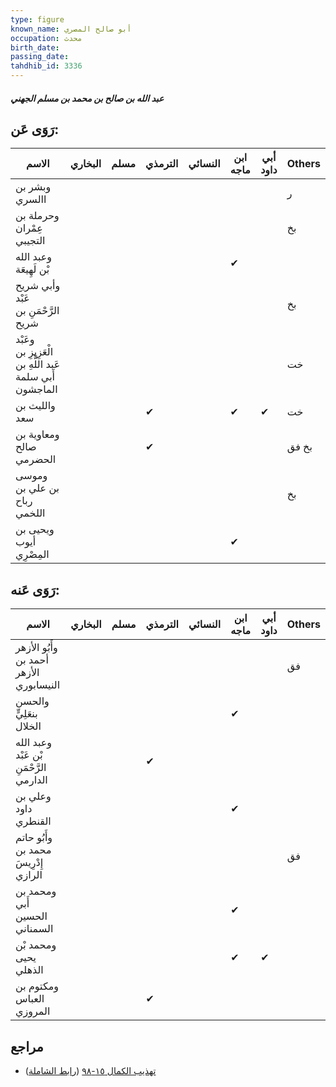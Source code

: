 ```yaml
---
type: figure
known_name: أبو صالح المصري
occupation: محدث
birth_date:
passing_date:
tahdhib_id: 3336
---
```

##### عبد الله بن صالح بن محمد بن مسلم الجهني

## رَوَى عَن:
| الاسم                                                   | البخاري | مسلم | الترمذي | النسائي | ابن ماجه | أبي داود | Others |
| ------------------------------------------------------- | ------- | ---- | ------- | ------- | -------- | -------- | ------ |
| وبشر بن االسري                                          |         |      |         |         |          |          | ر      |
| وحرملة بن عِمْران التجيبي                               |         |      |         |         |          |          | بخ     |
| وعبد الله بْن لَهِيعَة                                  |         |      |         |         | ✔        |          |        |
| وأبي شريح عَبْد الرَّحْمَنِ بن شريح                     |         |      |         |         |          |          | بخ     |
| وعَبْد الْعَزِيزِ بن عَبد اللَّهِ بن أَبي سلمة الماجشون |         |      |         |         |          |          | خت     |
| والليث بن سعد                                           |         |      | ✔       |         | ✔        | ✔        | خت     |
| ومعاوية بن صالح الحضرمي                                 |         |      | ✔       |         |          |          | بخ فق  |
| وموسى بن علي بن رباح اللخمي                             |         |      |         |         |          |          | بخ     |
| ويحيى بن أيوب المِصْرِي                                 |         |      |         |         | ✔        |          |        |
## رَوَى عَنه:
| الاسم                                   | البخاري | مسلم | الترمذي | النسائي | ابن ماجه | أبي داود | Others |
| --------------------------------------- | ------- | ---- | ------- | ------- | -------- | -------- | ------ |
| وأَبُو الأزهر أحمد بن الأزهر النيسابوري |         |      |         |         |          |          | فق     |
| والحسن بنعَلِيٍّ الخلال                 |         |      |         |         | ✔        |          |        |
| وعبد الله بْن عَبْد الرَّحْمَنِ الدارمي |         |      | ✔       |         |          |          |        |
| وعلي بن داود القنطري                    |         |      |         |         | ✔        |          |        |
| وأَبُو حاتم محمد بن إِدْرِيسَ الرازي    |         |      |         |         |          |          | فق     |
| ومحمد بن أَبي الحسين السمناني           |         |      |         |         | ✔        |          |        |
| ومحمد بْن يحيى الذهلي                   |         |      |         |         | ✔        | ✔        |        |
| ومكتوم بن العباس المروزي                |         |      | ✔       |         |          |          |        |
## مراجع
- [تهذيب الكمال ١٥-٩٨](obsidian://open?vault=Tahdhib-al-Kamal&file=Figures/٣٣٣٦-عبد%20الله%20بن%20صالح%20بن%20محمد%20بن%20مسلم%20الجهني) ([رابط الشاملة](https://shamela.ws/book/3722/7582))
